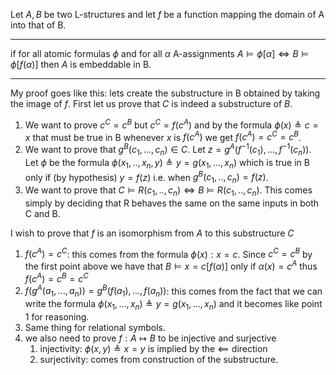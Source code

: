 Let $A, B$ be two L-structures and let $f$ be a function mapping the domain of A into that of B.

---
if for all atomic formulas $\phi$ and for all $\alpha$ A-assignments $A \models \phi[\alpha] \iff B \models \phi[f(\alpha)]$ then $A$ is embeddable in B. 

---

My proof goes like this:
lets create the substructure in B obtained by taking the image of $f$.
First let us prove that $C$ is indeed a substructure of $B$.

1. We want to prove $c^C=c^B$ but $c^C=f(c^A)$ and by the formula $\phi(x) \triangleq c=x$ that must be true in B whenever $x$ is $f(c^A)$ we get $f(c^A)=c^C=c^B$.
2. We want to prove that $g^B(c_1,...,c_n) \in C$. Let $z=g^A(f^{-1}(c_1),...,f^{-1}(c_n))$. Let $\phi$ be the formula $\phi(x_1,..,x_n,y) \triangleq y = g(x_1,...,x_n)$ which is true in B only if (by hypothesis) $y=f(z)$ i.e. when $g^B(c_1,..,c_n)=f(z)$.
3. We want to prove that $C \models R(c_1,..,c_n) \iff B \models R(c_1,..,c_n)$. This comes simply by deciding that R behaves the same on the same inputs in both C and B.

I wish to prove that $f$ is an isomorphism from $A$ to this substructure $C$

1. $f(c^A) = c^C$: this comes from the formula $\phi(x): x = c$. Since $c^C=c^B$ by the first point above we have that $B \models x = c[f(\alpha)]$ only if $\alpha(x)=c^A$ thus $f(c^A)=c^B=c^C$
2. $f(g^A(a_1,...,a_n)) = g^B(f(a_1),...,f(a_n))$: this comes from the fact that we can write the formula $\phi(x_1,...,x_n) \triangleq y = g(x_1,...,x_n)$ and it becomes like point 1 for reasoning. 
3. Same thing for relational symbols.
4. we also need to prove $f:A\mapsto B$ to be injective and surjective
	1. injectivity: $\phi(x, y) \triangleq x=y$ is implied by the $\impliedby$ direction
	2. surjectivity: comes from construction of the substructure.